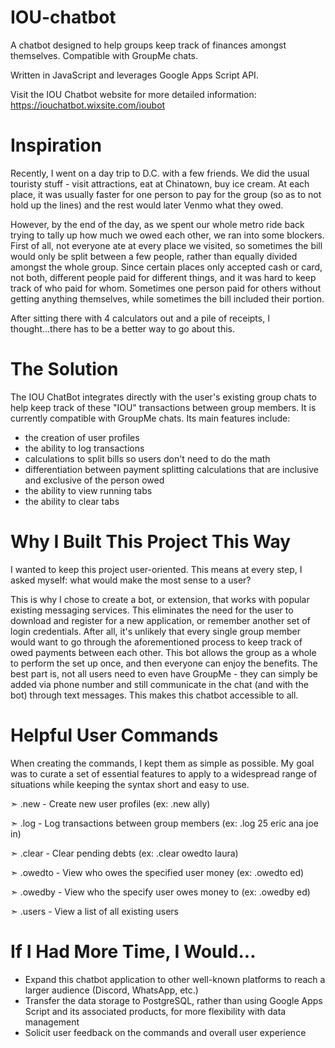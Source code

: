 # IOU-chatbot

A chatbot designed to help groups keep track of finances amongst themselves. Compatible with GroupMe chats.

Written in JavaScript and leverages Google Apps Script API. 

Visit the IOU Chatbot website for more detailed information: https://iouchatbot.wixsite.com/ioubot

# Inspiration
Recently, I went on a day trip to D.C. with a few friends. We did the usual touristy stuff - visit attractions, eat at Chinatown, buy ice cream. At each place, it was usually faster for one person to pay for the group (so as to not hold up the lines) and the rest would later Venmo what they owed.

However, by the end of the day, as we spent our whole metro ride back trying to tally up how much we owed each other, we ran into some blockers. First of all, not everyone ate at every place we visited, so sometimes the bill would only be split between a few people, rather than equally divided amongst the whole group. Since certain places only accepted cash or card, not both, different people paid for different things, and it was hard to keep track of who paid for whom. Sometimes one person paid for others without getting anything themselves, while sometimes the bill included their portion. 

After sitting there with 4 calculators out and a pile of receipts, I thought...there has to be a better way to go about this.

# The Solution
The IOU ChatBot integrates directly with the user's existing group chats to help keep track of these "IOU" transactions between group members. It is currently compatible with GroupMe chats. Its main features include:
- the creation of user profiles
- the ability to log transactions 
- calculations to split bills so users don't need to do the math
- differentiation between payment splitting calculations that are inclusive and exclusive of the person owed 
- the ability to view running tabs
- the ability to clear tabs

# Why I Built This Project This Way
I wanted to keep this project user-oriented. This means at every step, I asked myself: what would make the most sense to a user? 

This is why I chose to create a bot, or extension, that works with popular existing messaging services. This eliminates the need for the user to download and register for a new application, or remember another set of login credentials. After all, it's unlikely that every single group member would want to go through the aforementioned process to keep track of owed payments between each other. This bot allows the group as a whole to perform the set up once, and then everyone can enjoy the benefits. The best part is, not all users need to even have GroupMe - they can simply be added via phone number and still communicate in the chat (and with the bot) through text messages. This makes this chatbot accessible to all.


# Helpful User Commands
When creating the commands, I kept them as simple as possible. My goal was to curate a set of essential features to apply to a widespread range of situations while keeping the syntax short and easy to use.

➣ .new - Create new user profiles (ex: .new ally)

➣ .log - Log transactions between group members (ex: .log 25 eric ana joe in)

➣ .clear - Clear pending debts (ex: .clear owedto laura)

➣ .owedto - View who owes the specified user money (ex: .owedto ed)

➣ .owedby - View who the specify user owes money to (ex: .owedby ed)

➣ .users - View a list of all existing users

# If I Had More Time, I Would...
- Expand this chatbot application to other well-known platforms to reach a larger audience (Discord, WhatsApp, etc.)
- Transfer the data storage to PostgreSQL, rather than using Google Apps Script and its associated products, for more flexibility with data management
- Solicit user feedback on the commands and overall user experience
